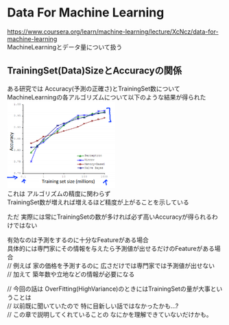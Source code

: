 # Data For Machine Learning
https://www.coursera.org/learn/machine-learning/lecture/XcNcz/data-for-machine-learning  
MachineLearningとデータ量について扱う  

## TrainingSet(Data)SizeとAccuracyの関係
ある研究では Accuracy(予測の正確さ)とTrainingSet数について  
MachineLearningの各アルゴリズムについて以下のような結果が得られた  
<img src="../../img/06_11_accuracy_training_set_size.png" width=50%>  
これは アルゴリズムの精度に関わらず  
TrainingSet数が増えれば増えるほど精度が上がることを示している

ただ 実際には常にTrainingSetの数が多ければ必ず高いAccuracyが得られるわけではない  

有効なのは予測をするのに十分なFeatureがある場合  
具体的には専門家にその情報を与えたら予測値が出せるだけのFeatureがある場合  
// 例えば 家の価格を予測するのに 広さだけでは専門家では予測値が出せない  
// 加えて 築年数や立地などの情報が必要になる  

// 今回の話は OverFitting(HighVariance)のときにはTrainingSetの量が大事ということは  
// 以前既に聞いていたので 特に目新しい話ではなかったかも...?  
// この章で説明してくれていることの なにかを理解できていないだけかも。  
